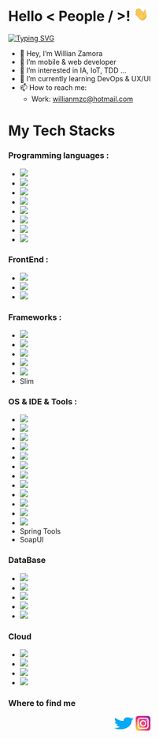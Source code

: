 <h1> Hello  < People / >! <img src = "https://raw.githubusercontent.com/willianmzc/willianmzc/main/wave.gif" width = 30px> </h1>
<p>
  <a href="https://git.io/typing-svg"><img src="https://readme-typing-svg.herokuapp.com?font=Fira+Code&pause=1000&width=435&lines=Welcome+to+my+GitHub+Profile!;I'm+a+Computer+and+Information+Technology+Technician;I'm+a+Systems+Engineer" alt="Typing SVG" /></a>
</p>
  


- 👋 Hey, I’m Willian Zamora
- 👋 I’m mobile & web developer
- 👀 I’m interested in IA, IoT, TDD ...
- 🌱 I’m currently learning DevOps & UX/UI
- 📫 How to reach me:
  - Work: willianmzc@hotmail.com

# My Tech Stacks

### Programming languages : <br />
  - <img src="https://img.shields.io/badge/-Java-05122A?style=flat&logo=java"/>
  - <img src="https://img.shields.io/badge/-Kotlin-05122A?style=flat&logo=kotlin"/>
 - <img src="https://img.shields.io/badge/-Python-05122A?style=flat&logo=python"/>
 - <img src="https://img.shields.io/badge/-PHP-05122A?style=flat&logo=php"/>
 - <img src="https://img.shields.io/badge/-C Sharp-05122A?style=flat&logo=csharp"/>
 - <img src="https://img.shields.io/badge/-JavaScript-05122A?style=flat&logo=javascript"/>
 - <img src="https://img.shields.io/badge/-TypeScript-05122A?style=flat&logo=typescript"/>
 - <img src="https://img.shields.io/badge/-Visual Basic-05122A?style=flat&logo=visualbasic"/>
 
### FrontEnd : <br />
  - <img src="https://img.shields.io/badge/-HTML 5-05122A?style=flat&logo=html5"/>
  - <img src="https://img.shields.io/badge/-CSS3-05122A?style=flat&logo=css3"/>
  - <img src="https://img.shields.io/badge/-Sass-05122A?style=flat&logo=sass"/>

### Frameworks : <br />
  - <img src="https://img.shields.io/badge/-Spring Boot-05122A?style=flat&logo=springboot"/>
  - <img src="https://img.shields.io/badge/-Laravel-05122A?style=flat&logo=laravel"/>
  - <img src="https://img.shields.io/badge/-Django-05122A?style=flat&logo=django"/>
  - <img src="https://img.shields.io/badge/-Flask-05122A?style=flat&logo=flask"/>
  - <img src="https://img.shields.io/badge/-.NET-05122A?style=flat&logo=dotnet"/>
- Slim
 
### OS & IDE & Tools : <br />
  - <img src="https://img.shields.io/badge/-Linux-05122A?style=flat&logo=linux"/>
  - <img src="https://img.shields.io/badge/-Windows-05122A?style=flat&logo=windows"/>
  - <img src="https://img.shields.io/badge/-Visual Studio-05122A?style=flat&logo=visualstudio"/>
  - <img src="https://img.shields.io/badge/-Visual Studio Code-05122A?style=flat&logo=visualstudiocode"/>
  - <img src="https://img.shields.io/badge/-Postman-05122A?style=flat&logo=postman"/>
  - <img src="https://img.shields.io/badge/-Maven-05122A?style=flat&logo=apachemaven"/>
  - <img src="https://img.shields.io/badge/-Docker-05122A?style=flat&logo=docker"/>
  - <img src="https://img.shields.io/badge/-kubernetes-05122A?style=flat&logo=kubernetes"/>
  - <img src="https://img.shields.io/badge/-Android Studio-05122A?style=flat&logo=androidstudio"/>
  - <img src="https://img.shields.io/badge/-Git-05122A?style=flat&logo=git"/>
  - <img src="https://img.shields.io/badge/-GitHub-05122A?style=flat&logo=github"/>
  - <img src="https://img.shields.io/badge/-GitLab-05122A?style=flat&logo=gitlab"/>
  - Spring Tools
  - SoapUI

### DataBase
  - <img src="https://img.shields.io/badge/-Oracle-05122A?style=flat&logo=oracle"/>
  - <img src="https://img.shields.io/badge/-PostgreSQL-05122A?style=flat&logo=postgresql"/>
  - <img src="https://img.shields.io/badge/-MongoDb-05122A?style=flat&logo=mongodb"/>
  - <img src="https://img.shields.io/badge/-Microsoft SQL Server-05122A?style=flat&logo=microsoftsqlserver"/>
  - <img src="https://img.shields.io/badge/-MySql-05122A?style=flat&logo=mysql"/>

### Cloud
  - <img src="https://img.shields.io/badge/-Microsoft Azure-05122A?style=flat&logo=microsoftazure"/>
  - <img src="https://img.shields.io/badge/-DigitalOcean-05122A?style=flat&logo=digitalocean"/>
  - <img src="https://img.shields.io/badge/-Amazon AWS-05122A?style=flat&logo=amazonaws"/>
  - <img src="https://img.shields.io/badge/-Google Cloud-05122A?style=flat&logo=googlecloud"/>

<h3><b>Where to find me</b></h3>
<p align="center">
<a href="https://twitter.com/willianmzc" target="blank"><img align="center" src="https://raw.githubusercontent.com/willianmzc/willianmzc/main/twitter.svg" alt="Twitter" height="30" width="40" /></a>
<a href="https://www.instagram.com/willianmzc" target="blank"><img align="center" src="https://raw.githubusercontent.com/willianmzc/willianmzc/main/instagram.png" alt="Instagram" height="30" width="30" /></a>
</p>


<!---
willianmzc/willianmzc is a ✨ special ✨ repository because its `README.md` (this file) appears on your GitHub profile.
You can click the Preview link to take a look at your changes.
--->
